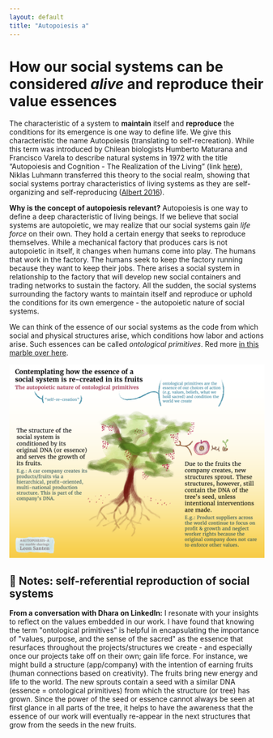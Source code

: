 ```yaml
---
layout: default
title: "Autopoiesis a"
---
```


# How our social systems can be considered *alive* and reproduce their value essences

The characteristic of a system to **maintain** itself and **reproduce** the conditions for its emergence is one way to define life. We give this characteristic the name Autopoiesis (translating to self-recreation). While this term was introduced by Chilean biologists Humberto Maturana and Francisco Varela to describe natural systems in 1972 with the title “Autopoiesis and Cognition - The Realization of the Living” (link [here](https://link.springer.com/book/10.1007/978-94-009-8947-4)), Niklas Luhmann transferred this theory to the social realm, showing that social systems portray characteristics of living systems as they are self-organizing and self-reproducing ([Albert 2016](https://doi.org/10.1093/acrefore/9780190228637.013.7)).

**Why is the concept of autopoiesis relevant?**
Autopoiesis is one way to define a deep characteristic of living beings. If we believe that social systems are autopoietic, we may realize that our social systems gain *life force* on their own. They hold a certain energy that seeks to reproduce themselves. While a mechanical factory that produces cars is not autopoietic in itself, it changes when humans come into play. The humans that work in the factory. The humans seek to keep the factory running because they want to keep their jobs. There arises a social system in relationship to the factory that will develop new social containers and trading networks to sustain the factory. All the sudden, the social systems surrounding the factory wants to maintain itself and reproduce or uphold the conditions for its own emergence - the autopoietic nature of social systems. 

We can think of the essence of our social systems as the code from which social and physical structures arise, which conditions how labor and actions arise. Such essences can be called *ontological primitives*. Red more [in this marble over here](ONTOLOGICAL-PRIMITIVES.md).

![](media/cleanshot_2024-07-28-at-17-14-00@2x.png)


## 📝 Notes: self-referential reproduction of social systems

**From a conversation with Dhara on LinkedIn:** I resonate with your insights to reflect on the values embedded in our work. I have found that knowing the term "ontological primitives" is helpful in encapsulating the importance of "values, purpose, and the sense of the sacred" as the essence that resurfaces throughout the projects/structures we create - and especially once our projects take off on their own; gain life force. For instance, we might build a structure (app/company) with the intention of earning fruits (human connections based on creativity). The fruits bring new energy and life to the world. The new sprouts contain a seed with a similar DNA (essence = ontological primitives) from which the structure (or tree) has grown. Since the power of the seed or essence cannot always be seen at first glance in all parts of the tree, it helps to have the awareness that the essence of our work will eventually re-appear in the next structures that grow from the seeds in the new fruits. 